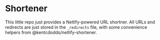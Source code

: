 # Shortener

This little repo just provides a Netlify-powered URL shortner. All URLs and redirects are just stored in the `_redirects` file, with some convenience helpers from @kentcdodds/netlify-shortener.
